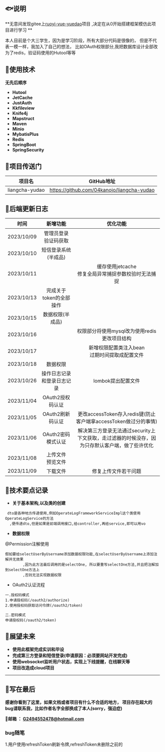 ## 🐟说明

**无意间发现gitee上[ruoyi-vue-yuedao](https://gitee.com/zhijiantianya/ruoyi-vue-pro)项目 ,决定在从0开始搭建框架模仿此项目进行学习
**

本人目前是个大三学生，因为是学习阶段，所有大部分代码是很像的，
但是不代表一模一样，我加入了自己的想法，
比如OAuth权限部分,我把数据库设计全部改为了redis，验证码使用的Hutool等等

## 🐶使用技术

**无先后顺序**

* **Hutool**
* **JetCache**
* **JustAuth**
* **Kkfileview**
* **Knife4j**
* **Mapstruct**
* **Maven**
* **Minio**
* **MybatisPlus**
* **Redis**
* **SpringBoot**
* **SpringSecurity**

## 🐷项目传送门

| 项目名            | GitHub地址                                   |
|----------------|--------------------------------------------|
| liangcha-yudao | https://github.com/04kanojo/liangcha-yudao |

## 🐹后端更新日志

|     时间     |      新增功能       |                        优化功能                         |
|:----------:|:---------------:|:---------------------------------------------------:|
| 2023/10/09 | 管理员登录<br/>验证码获取 |                                                     |
| 2023/10/10 |   短信登录系统(半成品)   |                                                     |
| 2023/10/11 |                 |         缓存使用jetcache<br/>修复全局异常捕捉参数校验时无法捕捉          |
| 2023/10/13 | 完成关于token的全部操作  |                                                     |
| 2023/10/15 |    数据权限(半成品)    |                                                     |
| 2023/10/16 |                 |          权限部分将使用mysql改为使用redis<br/>更改项目结构           |
| 2023/10/17 |                 |            新增权限配置类注入bean<br/>过期时间提取成配置文件            |
| 2023/10/18 |      数据权限       |                                                     |
| 2023/10/26 |  操作日志记录和登录日志记录  |                    lombok提出配置文件                     |
| 2023/11/04 |   OAuth2授权码认证   |                                                     |
| 2023/11/05 |   OAuth2刷新码认证   |   更改accessToken存入redis键(防止客户端拿accessToken做过分的事情)    |
| 2023/11/06 |  OAuth2密码模式认证   | 解决第三方登录无法通过security上下文获取，走过滤器的时候没存，因为只存默认客户端，做了些许优化 |
| 2023/11/08 |  上传文件<br/>预览文件  |                                                     |
| 2023/11/09 |      下载文件       |                     修复上传文件若干问题                      |

## 🐼技术要点记录

- **关于基本架构,以及类的创建**

```
 dto是各种地方传递使用,例如OperateLogFrameworkServiceImpl这个类使用OperateLogService的方法
  ,便传递dto,但是如果是前端调用接口,给controller,再给service,即可以用vo
  ```

- **数据权限**

@Permission注解使用

```
假如要给selectUserByUsername添加数据权限功能,在selectUserByUsername上添加注解并无效果
        ,因为此方法最后调用的是selectOne, 所以要重写selectOne方法,并且把注解加到selectOne方法上
        ,否则无法实现数据权限
  ```

- OAuth2认证流程

```
一.授权码模式
1.申请授权码(/oauth2/authorize)
2.使用授权码获取访问令牌(/oauth2/token)

二.密码模式
申请授权码(/oauth2/token)
  ```

## 🐾展望未来

* **使用此框架完成实训和毕设**
* **完成第三方登录和短信登录(申请原因：必须要网站开发完成)**
* **使用websocket监听用户状态，实现上下线提醒，在线聊天等**
* **项目改造成cloud项目**

****

## 🐣写在最后

**感谢你看到了这里，如果文档或者项目有什么不合适的地方，
项目存在超大的bug请联系我，比如作者名字全部换成了本人(sorry，强迫症)**

**🐻邮箱 ： G2494552478@hotmail.com**

### bug随笔

1.用户使用refreshToken刷新令牌,refreshToken未删除之前的

